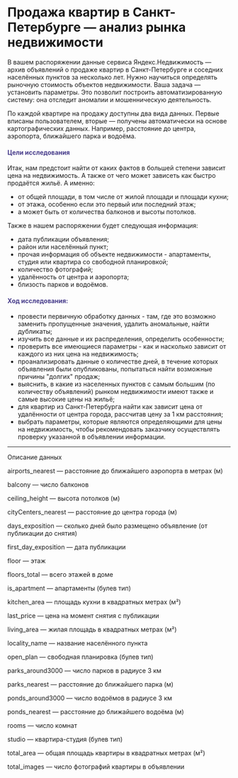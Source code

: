 #  Продажа квартир в Санкт-Петербурге — анализ рынка недвижимости

В вашем распоряжении данные сервиса Яндекс.Недвижимость — архив объявлений о продаже квартир в Санкт-Петербурге и соседних населённых пунктов за несколько лет. Нужно научиться определять рыночную стоимость объектов недвижимости. Ваша задача — установить параметры. Это позволит построить автоматизированную систему: она отследит аномалии и мошенническую деятельность. 

По каждой квартире на продажу доступны два вида данных. Первые вписаны пользователем, вторые — получены автоматически на основе картографических данных. Например, расстояние до центра, аэропорта, ближайшего парка и водоёма. 

#### <font color='#473C8B'>Цели исследования</font>

Итак, нам предстоит найти от каких фактов в большей степени зависит цена на недвижимость. А также от чего может зависеть как быстро продаётся жильё. А именно:    
- от общей площади, в том числе от жилой площади и площади кухни;    
- от этажа, особенно если это первый или последний этаж;    
- а может быть от количества балконов и высоты потолков.   
   
Также в нашем распоряжении будет следующая информация:    
- дата публикации объявления;
- район или населённый пункт;
- прочая информация об объекте недвижимости - апартаменты, студия или квартира со свободной планировкой;
- количество фотографий;
- удалённость от центра и аэропорта;
- близость парков и водоёмов.

#### <font color='#473C8B'>Ход исследования:</font>

- провести первичную обработку данных - там, где это возможно заменить пропущенные значения, удалить аномальные, найти дубликаты;
- изучить все данные и их распределения, определить особенности;
- проверить все имеющиеся параметры - как и насколько зависит от каждого из них цена на недвижимость;
- проанализировать данные о количестве дней, в течение которых объявления были опубликованы, попытаться найти возможные причины "долгих" продаж;
- выяснить, в какие из населенных пунктов с самым большим (по количеству объявлений) рынком недвижимости имеют также и самые высокие цены на жильё;
- для квартир из Санкт-Петербурга найти как зависит цена от удалённости от центра города, рассчитав цену за 1 км расстояния;
- выбрать параметры, которые являются определяющими для цены на недвижимость, чтобы рекомендовать заказчику осуществлять проверку указанной в объявлении информации.
</div>
<hr>
Описание данных

airports_nearest — расстояние до ближайшего аэропорта в метрах (м)

balcony — число балконов

ceiling_height — высота потолков (м)

cityCenters_nearest — расстояние до центра города (м)

days_exposition — сколько дней было размещено объявление (от публикации до снятия)

first_day_exposition — дата публикации

floor — этаж

floors_total — всего этажей в доме

is_apartment — апартаменты (булев тип)

kitchen_area — площадь кухни в квадратных метрах (м²)

last_price — цена на момент снятия с публикации

living_area — жилая площадь в квадратных метрах (м²)

locality_name — название населённого пункта

open_plan — свободная планировка (булев тип)

parks_around3000 — число парков в радиусе 3 км

parks_nearest — расстояние до ближайшего парка (м)

ponds_around3000 — число водоёмов в радиусе 3 км

ponds_nearest — расстояние до ближайшего водоёма (м)

rooms — число комнат

studio — квартира-студия (булев тип)

total_area — общая площадь квартиры в квадратных метрах (м²)

total_images — число фотографий квартиры в объявлении
